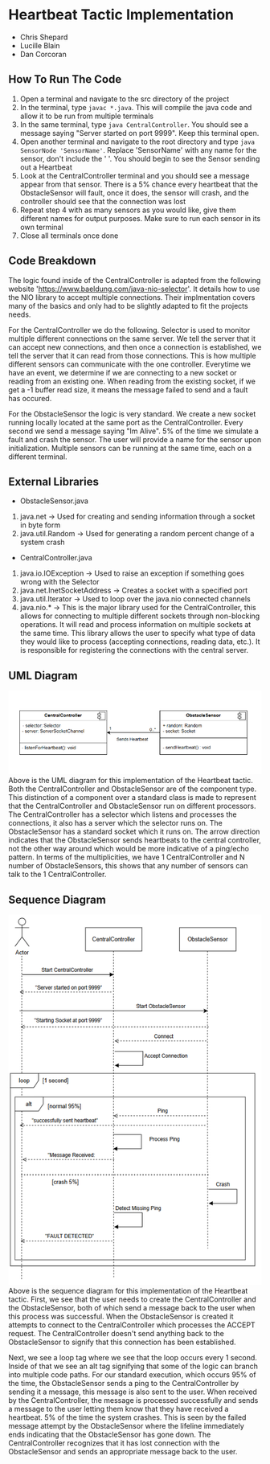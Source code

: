 # Heartbeat Tactic Implementation

- Chris Shepard
- Lucille Blain
- Dan Corcoran

## How To Run The Code

1. Open a terminal and navigate to the src directory of the project
2. In the terminal, type `javac *.java`. This will compile the java code and allow it to be run from multiple terminals
3. In the same terminal, type `java CentralController`. You should see a message saying "Server started on port 9999". Keep this terminal open.
4. Open another terminal and navigate to the root directory and type `java SensorNode 'SensorName'`. Replace 'SensorName' with any name for the sensor, don't include the ' '. You should begin to see the Sensor sending out a Heartbeat
5. Look at the CentralController terminal and you should see a message appear from that sensor. There is a 5% chance every heartbeat that the ObstacleSensor will fault, once it does, the sensor will crash, and the controller should see that the connection was lost
6. Repeat step 4 with as many sensors as you would like, give them different names for output purposes. Make sure to run each sensor in its own terminal
7. Close all terminals once done

## Code Breakdown

The logic found inside of the CentralController is adapted from the following website 'https://www.baeldung.com/java-nio-selector'. It details how to use the NIO library to accept multiple connections. Their implmentation covers many of the basics and only had to be slightly adapted to fit the projects needs.

For the CentralController we do the following. Selector is used to monitor multiple different connections on the same server. We tell the server that it can accept new connections, and then once a connection is established, we tell the server that it can read from those connections. This is how multiple different sensors can communicate with the one controller. Everytime we have an event, we determine if we are connecting to a new socket or reading from an existing one. When reading from the existing socket, if we get a -1 buffer read size, it means the message failed to send and a fault has occured.

For the ObstacleSensor the logic is very standard. We create a new socket running locally located at the same port as the CentralController. Every second we send a message saying "Im Alive". 5% of the time we simulate a fault and crash the sensor. The user will provide a name for the sensor upon initialization. Multiple sensors can be running at the same time, each on a different terminal.

## External Libraries

- ObstacleSensor.java

1. java.net -> Used for creating and sending information through a socket in byte form
2. java.util.Random -> Used for generating a random percent change of a system crash

- CentralController.java

1. java.io.IOException -> Used to raise an exception if something goes wrong with the Selector
2. java.net.InetSocketAddress -> Creates a socket with a specified port
3. java.util.Iterator -> Used to loop over the java.nio connected channels
4. java.nio.* -> This is the major library used for the CentralController, this allows for connecting to multiple different sockets through non-blocking operations. It will read and process information on multiple sockets at the same time. This library allows the user to specify what type of data they would like to process (accepting connections, reading data, etc.). It is responsible for registering the connections with the central server.

## UML Diagram
![image](HeartbeatUML.png)
Above is the UML diagram for this implementation of the Heartbeat tactic. Both the CentralController and ObstacleSensor are of the component type. This distinction of a component over a standard class is made to represent that the CentralController and ObstacleSensor run on different processors. The CentralController has a selector which listens and processes the connections, it also has a server which the selector runs on. The ObstacleSensor has a standard socket which it runs on. The arrow direction indicates that the ObstacleSensor sends heartbeats to the central controller, not the other way around which would be more indicative of a ping/echo pattern. In terms of the multiplicities, we have 1 CentralController and N number of ObstacleSensors, this shows that any number of sensors can talk to the 1 CentralController. 

## Sequence Diagram
![image](Sequence.png)
Above is the sequence diagram for this implementation of the Heartbeat tactic. First, we see that the user needs to create the CentralController and the ObstacleSensor, both of which send a message back to the user when this process was successful. When the ObstacleSensor is created it attempts to connect to the CentralController which processes the ACCEPT request. The CentralController doesn't send anything back to the ObstacleSensor to signify that this connection has been established. 

Next, we see a loop tag where we see that the loop occurs every 1 second. Inside of that we see an alt tag signifying that some of the logic can branch into multiple code paths. For our standard execution, which occurs 95% of the time, the ObstacleSensor sends a ping to the CentralController by sending it a message, this message is also sent to the user. When received by the CentralController, the message is processed successfully and sends a message to the user letting them know that they have received a heartbeat. 5% of the time the system crashes. This is seen by the failed message attempt by the ObstacleSensor where the lifeline immediately ends indicating that the ObstacleSensor has gone down. The CentralController recognizes that it has lost connection with the ObstacleSensor and sends an appropriate message back to the user.